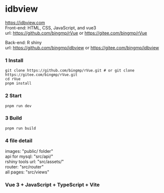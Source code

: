 # idbview

https://idbview.com  
Front-end: HTML, CSS, JavaScript, and vue3  
url: https://github.com/bingmp/rVue or https://gitee.com/bingmp/rVue

Back-end: R shiny  
url: https://github.com/bingmp/idbview or https://gitee.com/bingmp/idbview

### 1 Install

```
git clone https://github.com/bingmp/rVue.git # or git clone https://gitee.com/bingmp/rVue.git
cd rVue
pnpm install
```

### 2 Start

```
pnpm run dev
```

### 3 Build

```
pnpm run build
```

### 4 file detail

images: "public/ folder"  
api for mysql: "src/api/"  
rshiny tools url: "src/assets/"  
router: "src/router"  
all pages: "src/views"

### Vue 3 + JavaScript + TypeScript + Vite
